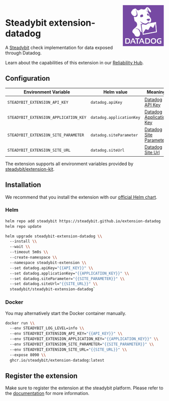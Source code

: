 <img src="./logo.png" height="130" align="right" alt="Datadog logo depicting a dog with the text 'Datadog'">

# Steadybit extension-datadog

A [Steadybit](https://www.steadybit.com/) check implementation for data exposed through Datadog.

Learn about the capabilities of this extension in our [Reliability Hub](https://hub.steadybit.com/extension/com.github.steadybit.extension_datadog).

## Configuration

| Environment Variable                  | Helm value               | Meaning                                                                                            | Required | Default |
|---------------------------------------|--------------------------|----------------------------------------------------------------------------------------------------|----------|---------|
| `STEADYBIT_EXTENSION_API_KEY`         | `datadog.apiKey`         | [Datadog API Key](https://docs.datadoghq.com/account_management/api-app-keys/)                     | yes      |         |
| `STEADYBIT_EXTENSION_APPLICATION_KEY` | `datadog.applicationKey` | [Datadog Application Key](https://docs.datadoghq.com/account_management/api-app-keys/)             | yes      |         |
| `STEADYBIT_EXTENSION_SITE_PARAMETER`  | `datadog.siteParameter`  | [Datadog Site Parameter](https://docs.datadoghq.com/getting_started/site/#access-the-datadog-site) | yes      |         |
| `STEADYBIT_EXTENSION_SITE_URL`        | `datadog.siteUrl`        | [Datadog Site Url](https://docs.datadoghq.com/getting_started/site/#access-the-datadog-site)       | yes      |         |

The extension supports all environment variables provided by [steadybit/extension-kit](https://github.com/steadybit/extension-kit#environment-variables).

## Installation

We recommend that you install the extension with
our [official Helm chart](https://github.com/steadybit/extension-datadog/tree/main/charts/steadybit-extension-datadog).

### Helm

```bash
helm repo add steadybit https://steadybit.github.io/extension-datadog
helm repo update
```

```bash
helm upgrade steadybit-extension-datadog \\
  --install \\
  --wait \\
  --timeout 5m0s \\
  --create-namespace \\
  --namespace steadybit-extension \\
  --set datadog.apiKey="{{API_KEY}}" \\
  --set datadog.applicationKey="{{APPLICATION_KEY}}" \\
  --set datadog.siteParameter="{{SITE_PARAMETER}}" \\
  --set datadog.siteUrl="{{SITE_URL}}" \\
  steadybit/steadybit-extension-datadog`
```

### Docker

You may alternatively start the Docker container manually.

```bash
docker run \\
  --env STEADYBIT_LOG_LEVEL=info \\
  --env STEADYBIT_EXTENSION_API_KEY="{{API_KEY}}" \\
  --env STEADYBIT_EXTENSION_APPLICATION_KEY="{{APPLICATION_KEY}}" \\
  --env STEADYBIT_EXTENSION_SITE_PARAMETER="{{SITE_PARAMETER}}" \\
  --env STEADYBIT_EXTENSION_SITE_URL="{{SITE_URL}}" \\
  --expose 8090 \\
  ghcr.io/steadybit/extension-datadog:latest
```

## Register the extension

Make sure to register the extension at the steadybit platform. Please refer to
the [documentation](https://docs.steadybit.com/integrate-with-steadybit/extensions/extension-installation) for more information.
